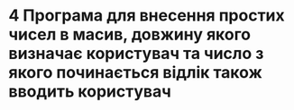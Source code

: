 # 4 Програма для внесення простих чисел в масив, довжину якого визначає користувач та число з якого починається відлік також вводить користувач
